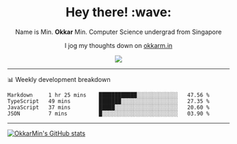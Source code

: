 <h1 align="center"> Hey there! :wave:</h1>

<p align="center">Name is Min. <strong>Okkar</strong> Min. Computer Science undergrad from Singapore</p>

<p align="center">I jog my thoughts down on <a href="https://okkarm.in">okkarm.in</a></p>

<p align="center">
  <a href="https://okkarm.in/linkedin" target='_blank'>
    <img src="https://img.shields.io/badge/linkedin-%230077B5.svg?&style=for-the-badge&logo=linkedin&logoColor=white" />
  </a>
 </p>

-------

📊 Weekly development breakdown
<!--START_SECTION:waka-->
```text
Markdown     1 hr 25 mins    ████████████░░░░░░░░░░░░░   47.56 % 
TypeScript   49 mins         ███████░░░░░░░░░░░░░░░░░░   27.35 % 
JavaScript   37 mins         █████░░░░░░░░░░░░░░░░░░░░   20.60 % 
JSON         7 mins          █░░░░░░░░░░░░░░░░░░░░░░░░   03.90 % 
```
<!--END_SECTION:waka-->

-------

<p>
  <a href="https://github.com/OkkarMin"><img src="https://github-readme-stats.vercel.app/api?username=OkkarMin&hide_border=true&show_icons=true&theme=react" alt="OkkarMin's GitHub stats"></a>
</p>
